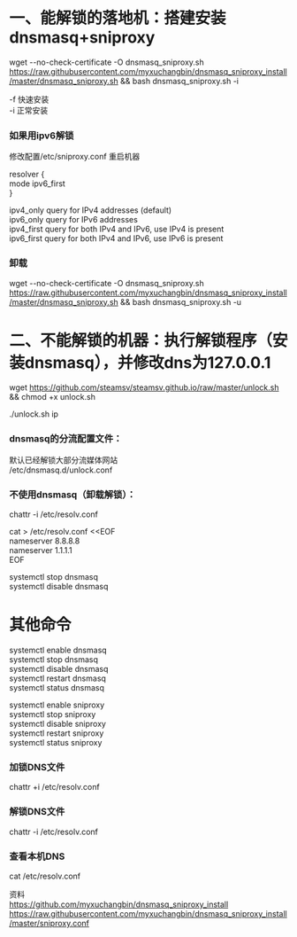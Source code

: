 # 一、能解锁的落地机：搭建安装dnsmasq+sniproxy
wget --no-check-certificate -O dnsmasq_sniproxy.sh https://raw.githubusercontent.com/myxuchangbin/dnsmasq_sniproxy_install/master/dnsmasq_sniproxy.sh && bash dnsmasq_sniproxy.sh -i

-f 快速安装  
-i 正常安装

### 如果用ipv6解锁
修改配置/etc/sniproxy.conf 重启机器

resolver {  
     mode ipv6_first  
 }
 
ipv4_only   query for IPv4 addresses (default)  
ipv6_only   query for IPv6 addresses  
ipv4_first  query for both IPv4 and IPv6, use IPv4 is present  
ipv6_first  query for both IPv4 and IPv6, use IPv6 is present  

### 卸载
wget --no-check-certificate -O dnsmasq_sniproxy.sh https://raw.githubusercontent.com/myxuchangbin/dnsmasq_sniproxy_install/master/dnsmasq_sniproxy.sh && bash dnsmasq_sniproxy.sh -u

# 二、不能解锁的机器：执行解锁程序（安装dnsmasq），并修改dns为127.0.0.1
wget https://github.com/steamsv/steamsv.github.io/raw/master/unlock.sh && chmod +x unlock.sh

./unlock.sh ip

### dnsmasq的分流配置文件：
默认已经解锁大部分流媒体网站  
/etc/dnsmasq.d/unlock.conf

### 不使用dnsmasq（卸载解锁）：
chattr -i /etc/resolv.conf

cat > /etc/resolv.conf <<EOF  
nameserver 8.8.8.8  
nameserver 1.1.1.1  
EOF
               
systemctl stop dnsmasq  
systemctl disable dnsmasq

# 其他命令
systemctl enable dnsmasq  
systemctl stop dnsmasq             
systemctl disable dnsmasq                
systemctl restart dnsmasq            
systemctl status dnsmasq  

                             
systemctl enable sniproxy            
systemctl stop sniproxy                
systemctl disable sniproxy              
systemctl restart sniproxy                     
systemctl status sniproxy  
                             
### 加锁DNS文件
chattr +i /etc/resolv.conf

### 解锁DNS文件 
chattr -i /etc/resolv.conf

### 查看本机DNS
cat /etc/resolv.conf

资料  
https://github.com/myxuchangbin/dnsmasq_sniproxy_install  
https://raw.githubusercontent.com/myxuchangbin/dnsmasq_sniproxy_install/master/sniproxy.conf
